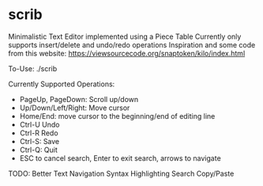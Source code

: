 # scrib
Minimalistic Text Editor implemented using a Piece Table
Currently only supports insert/delete and undo/redo operations
Inspiration and some code from this website: https://viewsourcecode.org/snaptoken/kilo/index.html

To-Use:
./scrib <optional filename>

Currently Supported Operations:
* PageUp, PageDown: Scroll up/down
* Up/Down/Left/Right: Move cursor
* Home/End: move cursor to the beginning/end of editing line
* Ctrl-U Undo
* Ctrl-R Redo
* Ctrl-S: Save
* Ctrl-Q: Quit
* ESC to cancel search, Enter to exit search, arrows to navigate

TODO:
Better Text Navigation
Syntax Highlighting
Search
Copy/Paste
